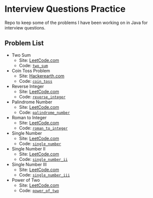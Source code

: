 # Interview Questions Practice

Repo to keep some of the problems I have been working on in Java for interview questions.

## Problem List

- Two Sum
    - Site: [LeetCode.com](https://leetcode.com/problems/two-sum/)
    - Code: [`two_sum`](src/two_sum)
- Coin Toss Problem
    - Site: [Hackerearth.com](https://www.hackerearth.com/codearena/ring/3e5bd24/)
    - Code: [`coin_toss`](src/coin_toss)
- Reverse Integer
    - Site: [LeetCode.com](https://leetcode.com/problems/reverse-integer/)
    - Code: [`reverse_integer`](src/reverse_integer)
- Palindrome Number
    - Site: [LeetCode.com](https://leetcode.com/problems/palindrome-number/)
    - Code: [`palindrome_number`](src/palindrome_number)
- Roman to Integer
    - Site: [LeetCode.com](https://leetcode.com/problems/roman-to-integer/)
    - Code: [`roman_to_integer`](src/roman_to_integer)
- Single Number
    - Site: [LeetCode.com](https://leetcode.com/problems/single-number/)
    - Code: [`single_number`](src/single_number)
- Single Number II
    - Site: [LeetCode.com](https://leetcode.com/problems/single-number-ii/)
    - Code: [`single_number_ii`](src/single_number_ii)
- Single Number III
    - Site: [LeetCode.com](https://leetcode.com/problems/single-number-iii/)
    - Code: [`single_number_iii`](src/single_number_iii)
- Power of Two
    - Site: [LeetCode.com](https://leetcode.com/problems/power-of-two/)
    - Code: [`power_of_two`](src/power_of_two)
